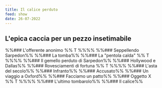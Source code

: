 ```yaml
---
title: Il calice perduto
feed: show
date: 26-07-2022
---
```


## L'epica caccia per un pezzo insetimabile
%%### L'offerente anonimo %% T %%%%
%%### Seppellendo Sarpedon%% 
%%### La tomba%%
%%### La "pentola calda" %% T %%%%
%%### Il gemello perduto di Sarpedon%%
%%### Hollywood e Dallas%%
%%### Rovesciamenti di fortuna %% T %%%%
%%### L'asta del secolo%%
%%### Infranto%%
%%### Accusato%%
%%### Un viaggio a Oxford%%
%%### Facciamo un patto%%
%%### Oggetto X %% T %%%%
%%### L'ultimo tombarolo%% 
%%### Il calice%%
